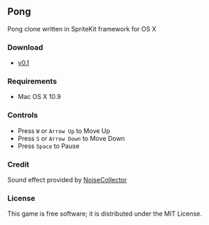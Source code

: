 ## Pong

Pong clone written in SpriteKit framework for OS X

### Download

* [v0.1](https://github.com/chrisledet/Pong/releases/download/v0.1/Pong.v0.1.zip)

### Requirements

* Mac OS X 10.9

### Controls

* Press `W` or `Arrow Up` to Move Up
* Press `S` or `Arrow Down` to Move Down
* Press `Space` to Pause

### Credit

Sound effect provided by [NoiseCollector](http://www.freesound.org/people/NoiseCollector/)

### License

This game is free software; it is distributed under the MIT License.
